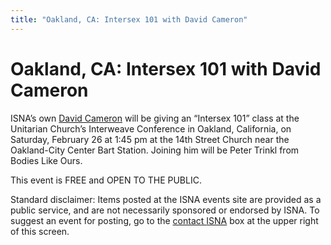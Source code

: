 ```yaml
---
title: "Oakland, CA: Intersex 101 with David Cameron"
---
```


# Oakland, CA: Intersex 101 with David Cameron

<p><span class="caps">ISNA</span>&#8217;s own <a href="/about/cameron">David Cameron</a> will be giving an &#8220;Intersex 101&#8221; class at the Unitarian Church&#8217;s Interweave Conference in Oakland, California, on Saturday, February 26 at 1:45 pm at the 14th Street Church near the Oakland-City Center Bart Station. Joining him will be Peter Trinkl from Bodies Like Ours.  </p>

<p>This event is <span class="caps">FREE</span> and <span class="caps">OPEN</span> TO <span class="caps">THE</span> <span class="caps">PUBLIC</span>.  </p>

<p>Standard disclaimer: Items posted at the <span class="caps">ISNA</span> events site are provided as a public service, and are not necessarily sponsored or endorsed by <span class="caps">ISNA</span>. To suggest an event for posting, go to the <a href="/about/contact">contact <span class="caps">ISNA</span></a> box at the upper right of this screen.</p>